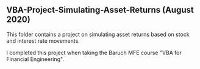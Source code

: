 ## VBA-Project-Simulating-Asset-Returns (August 2020)
This folder contains a project on simulating asset returns based on stock and interest rate movements. 

I completed this project when taking the Baruch MFE course "VBA for Financial Engineering". 
